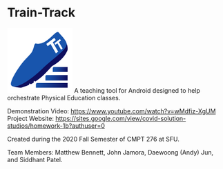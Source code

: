 # Train-Track
<img src="https://github.com/jam0ra/Train-Track/blob/master/app/src/main/res/mipmap-xxxhdpi/logo.png?raw=true" alt="Train Track Logo" width="30%" height="30%">  
A teaching tool for Android designed to help orchestrate Physical Education classes.  
 
Demonstration Video: https://www.youtube.com/watch?v=wMdfiz-XgUM  
Project Website: https://sites.google.com/view/covid-solution-studios/homework-1b?authuser=0

Created during the 2020 Fall Semester of CMPT 276 at SFU.  
  
Team Members: Matthew Bennett, John Jamora, Daewoong (Andy) Jun, and Siddhant Patel.  
